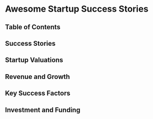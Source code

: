# Awesome Startup Success Stories
<!-- Description repo -->

## Table of Contents

## Success Stories
<!-- table of success stories, the links, country, and valuation, industry, short description etc-->

## Startup Valuations
<!--Insights and analysis on how startups are valued, with real-world examples.-->

## Revenue and Growth
<!--Discussion on revenue models and growth strategies of successful startups.-->

## Key Success Factors
<!-- *Identification of factors that contribute to the success of startups.* -->


## Investment and Funding
<!-- *Information on how startups attract investments and manage funding.* -->



